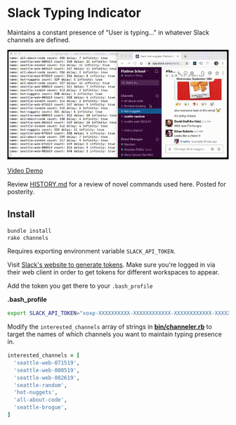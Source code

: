 # Slack Typing Indicator
Maintains a constant presence of "User is typing..." in whatever Slack
channels are defined.

![Demo](./assets/take2.gif)

[Video Demo](./assets/typing_typer_demo.mp4)

Review [HISTORY.md](./HISTORY.md) for a review of novel commands used here.
Posted for posterity.

## Install

```
bundle install
rake channels
```

Requires exporting environment variable `SLACK_API_TOKEN`.

Visit [Slack's website to generate tokens](https://api.slack.com/custom-integrations/legacy-tokens).
Make sure you're logged in via their web client in order to get tokens for
different workspaces to appear.

Add the token you get there to your `.bash_profile`

**.bash_profile**
```bash
export SLACK_API_TOKEN="xoxp-XXXXXXXXXX-XXXXXXXXXXXX-XXXXXXXXXXXX-XXXXXXXXXXXXXXXXXXXXXXXXXXXXXXXX" 
```

Modify the `interested_channels` array of strings in
**[bin/channeler.rb](https://github.com/geluso/slack_typing_indicator/blob/master/bin/channeler.rb#L17)**
to target the names of which channels you want to maintain typing presence in.

```ruby
interested_channels = [
  'seattle-web-071519',
  'seattle-web-080519',
  'seattle-web-082619',
  'seattle-random',
  'hot-nuggets',
  'all-about-code',
  'seattle-brogue',
]
```
